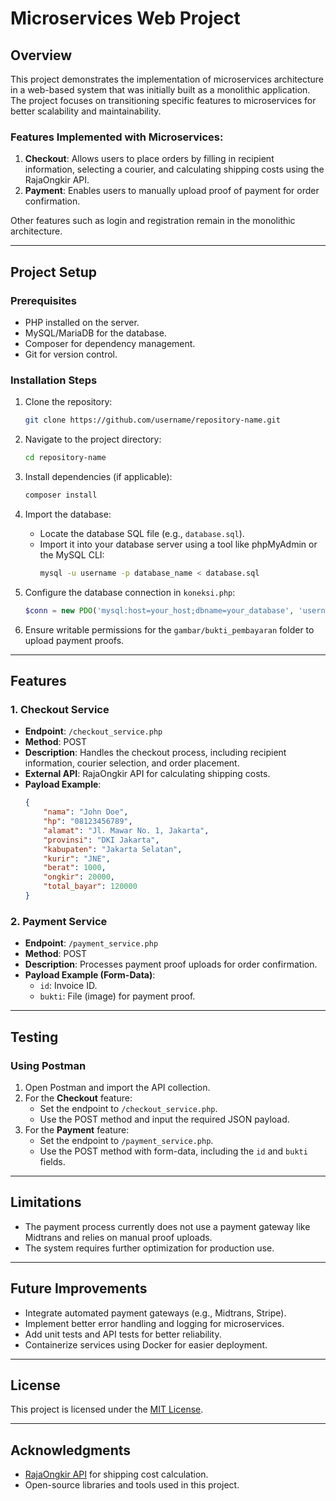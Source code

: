 # Microservices Web Project

## Overview
This project demonstrates the implementation of microservices architecture in a web-based system that was initially built as a monolithic application. The project focuses on transitioning specific features to microservices for better scalability and maintainability.

### Features Implemented with Microservices:
1. **Checkout**: Allows users to place orders by filling in recipient information, selecting a courier, and calculating shipping costs using the RajaOngkir API.
2. **Payment**: Enables users to manually upload proof of payment for order confirmation.

Other features such as login and registration remain in the monolithic architecture.

---

## Project Setup

### Prerequisites
- PHP installed on the server.
- MySQL/MariaDB for the database.
- Composer for dependency management.
- Git for version control.

### Installation Steps
1. Clone the repository:
   ```bash
   git clone https://github.com/username/repository-name.git
   ```
2. Navigate to the project directory:
   ```bash
   cd repository-name
   ```
3. Install dependencies (if applicable):
   ```bash
   composer install
   ```
4. Import the database:
   - Locate the database SQL file (e.g., `database.sql`).
   - Import it into your database server using a tool like phpMyAdmin or the MySQL CLI:
     ```bash
     mysql -u username -p database_name < database.sql
     ```
5. Configure the database connection in `koneksi.php`:
   ```php
   $conn = new PDO('mysql:host=your_host;dbname=your_database', 'username', 'password');
   ```

6. Ensure writable permissions for the `gambar/bukti_pembayaran` folder to upload payment proofs.

---

## Features

### 1. Checkout Service
- **Endpoint**: `/checkout_service.php`
- **Method**: POST
- **Description**: Handles the checkout process, including recipient information, courier selection, and order placement.
- **External API**: RajaOngkir API for calculating shipping costs.
- **Payload Example**:
  ```json
  {
      "nama": "John Doe",
      "hp": "08123456789",
      "alamat": "Jl. Mawar No. 1, Jakarta",
      "provinsi": "DKI Jakarta",
      "kabupaten": "Jakarta Selatan",
      "kurir": "JNE",
      "berat": 1000,
      "ongkir": 20000,
      "total_bayar": 120000
  }
  ```

### 2. Payment Service
- **Endpoint**: `/payment_service.php`
- **Method**: POST
- **Description**: Processes payment proof uploads for order confirmation.
- **Payload Example (Form-Data)**:
  - `id`: Invoice ID.
  - `bukti`: File (image) for payment proof.

---

## Testing

### Using Postman
1. Open Postman and import the API collection.
2. For the **Checkout** feature:
   - Set the endpoint to `/checkout_service.php`.
   - Use the POST method and input the required JSON payload.
3. For the **Payment** feature:
   - Set the endpoint to `/payment_service.php`.
   - Use the POST method with form-data, including the `id` and `bukti` fields.

---

## Limitations
- The payment process currently does not use a payment gateway like Midtrans and relies on manual proof uploads.
- The system requires further optimization for production use.

---

## Future Improvements
- Integrate automated payment gateways (e.g., Midtrans, Stripe).
- Implement better error handling and logging for microservices.
- Add unit tests and API tests for better reliability.
- Containerize services using Docker for easier deployment.

---

## License
This project is licensed under the [MIT License](LICENSE).

---

## Acknowledgments
- [RajaOngkir API](https://rajaongkir.com/) for shipping cost calculation.
- Open-source libraries and tools used in this project.

